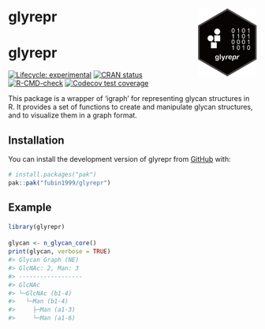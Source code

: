 
<!-- README.md is generated from README.Rmd. Please edit that file -->

# glyrepr <a href="https://fubin1999.github.io/glyrepr/"><img src="man/figures/logo.png" align="right" height="138" /></a>

# glyrepr

<!-- badges: start -->

[![Lifecycle:
experimental](https://img.shields.io/badge/lifecycle-experimental-orange.svg)](https://lifecycle.r-lib.org/articles/stages.html#experimental)
[![CRAN
status](https://www.r-pkg.org/badges/version/glyrepr)](https://CRAN.R-project.org/package=glyrepr)
[![R-CMD-check](https://github.com/fubin1999/glyrepr/actions/workflows/R-CMD-check.yaml/badge.svg)](https://github.com/fubin1999/glyrepr/actions/workflows/R-CMD-check.yaml)
[![Codecov test
coverage](https://codecov.io/gh/fubin1999/glyrepr/graph/badge.svg)](https://app.codecov.io/gh/fubin1999/glyrepr)
<!-- badges: end -->

This package is a wrapper of ‘igraph’ for representing glycan structures
in R. It provides a set of functions to create and manipulate glycan
structures, and to visualize them in a graph format.

## Installation

You can install the development version of glyrepr from
[GitHub](https://github.com/) with:

``` r
# install.packages("pak")
pak::pak("fubin1999/glyrepr")
```

## Example

``` r
library(glyrepr)

glycan <- n_glycan_core()
print(glycan, verbose = TRUE)
#> Glycan Graph (NE)
#> GlcNAc: 2, Man: 3
#> ------------------
#> GlcNAc
#> └─GlcNAc (b1-4)
#>   └─Man (b1-4)
#>     ├─Man (a1-3)
#>     └─Man (a1-6)
```
